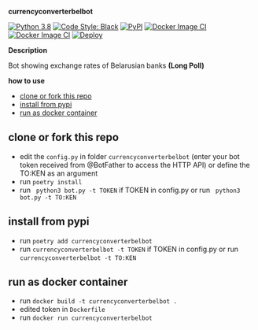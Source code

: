 **currencyconverterbelbot**

[![Python 3.8](https://img.shields.io/badge/python-3.8-blue.svg)](https://www.python.org/downloads/release/python-3810/) [![Code Style: Black](https://img.shields.io/badge/code%20style-black-000000.svg)](https://github.com/psf/black) [![PyPI](https://img.shields.io/pypi/v/currencyconverterbelbot)](https://pypi.org/project/currencyconverterbelbot/) [![Docker Image CI](https://github.com/rt1e/currencyconverterbelbot/actions/workflows/docker-image.yml/badge.svg)](https://github.com/rt1e/currencyconverterbelbot/actions/workflows/docker-image.yml) [![Docker Image CI](https://github.com/rt1e/currencyconverterbelbot/actions/workflows/docker-image.yml/badge.svg)](https://github.com/rt1e/currencyconverterbelbot/actions/workflows/docker-image.yml) [![Deploy](https://www.herokucdn.com/deploy/button.svg)](https://heroku.com/deploy)

**Description**

Bot showing exchange rates of Belarusian banks **(Long Poll)**

**how to use**

- [clone or fork this repo](#clone-or-fork-this-repo)
- [install from pypi](#install-from-pypi)
- [run as docker container](#run-as-docker-container)

## clone or fork this repo

- edit the ```config.py``` in folder ```currencyconverterbelbot``` (enter your bot token received from @BotFather to access the HTTP API) or define the TO:KEN as an argument
- run ```poetry install```
- run ``` python3 bot.py -t TOKEN``` if TOKEN in config.py or run ``` python3 bot.py -t TO:KEN```

## install from pypi

- run ```poetry add currencyconverterbelbot```
- run ```currencyconverterbelbot -t TOKEN``` if TOKEN in config.py or run ```currencyconverterbelbot -t TO:KEN```

## run as docker container

- run ```docker build -t currencyconverterbelbot .```
- edited token in ```Dockerfile```
- run ```docker run currencyconverterbelbot```
